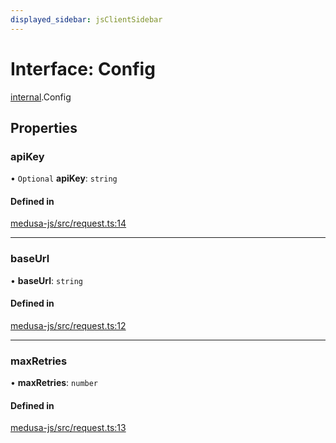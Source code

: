 ```yaml
---
displayed_sidebar: jsClientSidebar
---
```


# Interface: Config

[internal](../modules/internal.md).Config

## Properties

### apiKey

• `Optional` **apiKey**: `string`

#### Defined in

[medusa-js/src/request.ts:14](https://github.com/cloudnepal/medusa/blob/dda886a7/packages/medusa-js/src/request.ts#L14)

___

### baseUrl

• **baseUrl**: `string`

#### Defined in

[medusa-js/src/request.ts:12](https://github.com/cloudnepal/medusa/blob/dda886a7/packages/medusa-js/src/request.ts#L12)

___

### maxRetries

• **maxRetries**: `number`

#### Defined in

[medusa-js/src/request.ts:13](https://github.com/cloudnepal/medusa/blob/dda886a7/packages/medusa-js/src/request.ts#L13)
